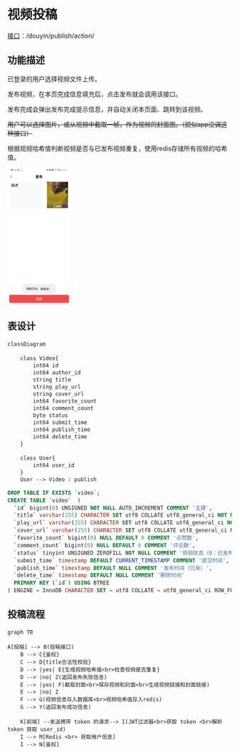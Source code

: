 # 视频投稿

[接口](https://www.apifox.cn/apidoc/shared-09d88f32-0b6c-4157-9d07-a36d32d7a75c/api-50707520)：/douyin/publish/action/

## 功能描述

已登录的用户选择视频文件上传。

发布视频，在本页完成信息填充后，点击发布就会调用该接口。

发布完成会弹出发布完成提示信息，并自动关闭本页面、跳转到该视频。

~~用户可以选择图片，或从视频中截取一帧，作为视频的封面图。（貌似app没调这种接口）~~

根据视频哈希值判断视频是否与已发布视频重复，使用redis存储所有视频的哈希值。

<img src="media/publish_action.jpg" style="zoom:30%;" />



## 表设计

```mermaid
classDiagram
    
    class Video{
    	int64 id
    	int64 author_id
    	string title
    	string play_url
    	string cover_url
    	int64 favorite_count
    	int64 comment_count
    	byte status
    	int64 submit_time
    	int64 publish_time
    	int64 delete_time
    }
    
    class User{
    	int64 user_id
    }
    User --> Video : publish
```
```sql
DROP TABLE IF EXISTS `video`;
CREATE TABLE `video`  (
  `id` bigint(0) UNSIGNED NOT NULL AUTO_INCREMENT COMMENT '主键',
  `title` varchar(255) CHARACTER SET utf8 COLLATE utf8_general_ci NOT NULL COMMENT '投稿标题',
  `play_url` varchar(255) CHARACTER SET utf8 COLLATE utf8_general_ci NOT NULL COMMENT '投稿视频',
  `cover_url` varchar(255) CHARACTER SET utf8 COLLATE utf8_general_ci NOT NULL COMMENT '投稿封面',
  `favorite_count` bigint(0) NULL DEFAULT 0 COMMENT '点赞数',
  `comment_count` bigint(0) NULL DEFAULT 0 COMMENT '评论数',
  `status` tinyint UNSIGNED ZEROFILL NOT NULL COMMENT '视频状态（0：已发布，1：已删除，2：审核中（冗余））',
  `submit_time` timestamp DEFAULT CURRENT_TIMESTAMP COMMENT '提交时间',
  `publish_time` timestamp DEFAULT NULL COMMENT '发布时间（冗余）',
  `delete_time` timestamp DEFAULT NULL COMMENT '删除时间'
  PRIMARY KEY (`id`) USING BTREE
) ENGINE = InnoDB CHARACTER SET = utf8 COLLATE = utf8_general_ci ROW_FORMAT = Dynamic;
```



## 投稿流程

```mermaid
graph TB

A[投稿] --> B(投稿接口)
	B --> C{鉴权}
	C --> D{title合法性校验}
	D --> |yes| E{生成视频哈希值<br>检查视频是否重复}
	D --> |no| Z(返回发布失败信息)
	E --> |yes| F(截取封面<br>保存视频和封面<br>生成视频链接和封面链接)
	E --> |no| Z
	F --> G(视频信息存入数据库<br>视频哈希值存入redis)
	G --> Y(返回发布成功信息)
	
	K[前端] --发送携带 token 的请求--> I(JWT过滤器<br>获取 token <br>解析 token 获取 user_id)
	I --> M[Redis <br> 获取用户信息]
	I --> N[鉴权]

```